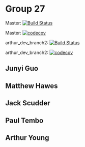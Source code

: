 # Group 27
Master: [![Build Status](https://travis-ci.com/Cache-Money404/cs107-FinalProject.svg?branch=master)](https://travis-ci.com/Cache-Money404/cs107-FinalProject)

Master: [![codecov](https://codecov.io/gh/Cache-Money404/cs107-FinalProject/branch/master/graph/badge.svg?token=LEN1NJTXJ6)](https://codecov.io/gh/Cache-Money404/cs107-FinalProject)

arthur_dev_branch2: [![Build Status](https://travis-ci.com/Cache-Money404/cs107-FinalProject.svg?branch=arthur_dev_branch2)](https://travis-ci.com/Cache-Money404/cs107-FinalProject)

arthur_dev_branch2: [![codecov](https://codecov.io/gh/Cache-Money404/cs107-FinalProject/branch/arthur_dev_branch2/graph/badge.svg?token=LEN1NJTXJ6)](https://codecov.io/gh/Cache-Money404/cs107-FinalProject)

## Junyi Guo
## Matthew Hawes
## Jack Scudder
## Paul Tembo
## Arthur Young
